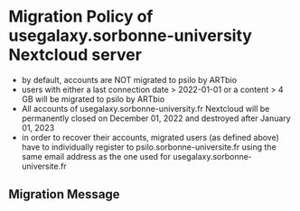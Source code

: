 # Migration Policy of usegalaxy.sorbonne-university Nextcloud server

- by default, accounts are NOT migrated to psilo by ARTbio
- users with either a last connection date > 2022-01-01 or a content > 4 GB will be migrated to psilo by ARTbio
- All accounts of usegalaxy.sorbonne-university.fr Nextcloud will be permanently closed on December 01, 2022
  and destroyed after January 01, 2023
- in order to recover their accounts, migrated users (as defined above) have to individually
  register to psilo.sorbonne-universite.fr using the same email address as the one used for usegalaxy.sorbonne-universite.fr

## Migration Message
